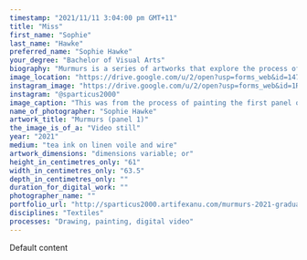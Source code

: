 ```yaml
---
timestamp: "2021/11/11 3:04:00 pm GMT+11"
title: "Miss"
first_name: "Sophie"
last_name: "Hawke"
preferred_name: "Sophie Hawke"
your_degree: "Bachelor of Visual Arts"
biography: "Murmurs is a series of artworks that explore the process of oral storytelling and the alteration of memory over time. The work acts as a recording of the changes a story went through as it passed between a group of people. Each panel represents the culmination of each iteration of the story's progression and is painted with ink onto linen voile. The way the ink and fabric interact with one another to distort the image echoes the way people's memories and the story itself decayed over time. I also wanted to use the two mediums for their close association with storytelling, as fabric and textile language has often been used to describe the process of making a story, while ink has frequently been used to record them in pictures or words. Murmurs wouldn't have been possible without the assistance of Ren Fanale, Emily James, Alice Kelly, Jordan McDonald and Malika Sinha."
image_location: "https://drive.google.com/u/2/open?usp=forms_web&id=147jZWNpui5nRonjclBc0WjBIdcraPIHV"
instagram_image: "https://drive.google.com/u/2/open?usp=forms_web&id=1RoEf_ClWPWaMIbcQ-a1zJWwUKipnDDUR"
instagram: "@sparticus2000"
image_caption: "This was from the process of painting the first panel of Murmurs. Its a work in progress, but will be done soon. This is how I had to set the work up to paint on it"
name_of_photographer: "Sophie Hawke"
artwork_title: "Murmurs (panel 1)"
the_image_is_of_a: "Video still"
year: "2021"
medium: "tea ink on linen voile and wire"
artwork_dimensions: "dimensions variable; or"
height_in_centimetres_only: "61"
width_in_centimetres_only: "63.5"
depth_in_centimetres_only: ""
duration_for_digital_work: ""
photographer_name: ""
portfolio_url: "http://sparticus2000.artifexanu.com/murmurs-2021-graduation-art-project/"
disciplines: "Textiles"
processes: "Drawing, painting, digital video"
---
```


Default content